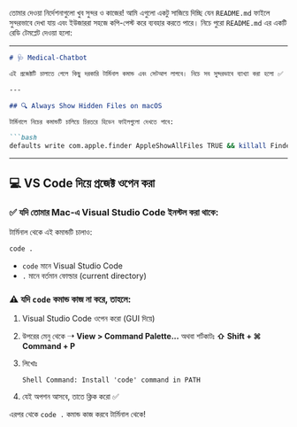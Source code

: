 তোমার দেওয়া নির্দেশনাগুলো খুব সুন্দর ও কাজের! আমি এগুলো একটু সাজিয়ে দিচ্ছি যেন `README.md` ফাইলে সুন্দরভাবে দেখা যায় এবং ইউজাররা সহজে কপি-পেস্ট করে ব্যবহার করতে পারে। নিচে পুরো `README.md` এর একটি রেডি টেমপ্লেট দেওয়া হলো:

---

````markdown
# 🩺 Medical-Chatbot

এই প্রজেক্টটি চালাতে গেলে কিছু দরকারি টার্মিনাল কমান্ড এবং সেটআপ লাগবে। নিচে সব সুন্দরভাবে ব্যাখ্যা করা হলো ✅

---

## 🔍 Always Show Hidden Files on macOS

টার্মিনালে নিচের কমান্ডটি চালিয়ে চিরতরে হিডেন ফাইলগুলো দেখতে পাবে:

```bash
defaults write com.apple.finder AppleShowAllFiles TRUE && killall Finder
````

---

## 💻 VS Code দিয়ে প্রজেক্ট ওপেন করা

### ✅ যদি তোমার Mac-এ Visual Studio Code ইনস্টল করা থাকে:

টার্মিনাল থেকে এই কমান্ডটি চালাও:

```bash
code .
```

* `code` মানে Visual Studio Code
* `.` মানে বর্তমান ফোল্ডার (current directory)

### ⚠️ যদি `code` কমান্ড কাজ না করে, তাহলে:

1. Visual Studio Code ওপেন করো (GUI দিয়ে)
2. উপরের মেনু থেকে ➝ **View > Command Palette...** অথবা শর্টকাটঃ
   **⇧ Shift + ⌘ Command + P**
3. লিখোঃ

   ```
   Shell Command: Install 'code' command in PATH
   ```
4. যেই অপশন আসবে, তাতে ক্লিক করো ✅

এরপর থেকে `code .` কমান্ড কাজ করবে টার্মিনাল থেকে!


